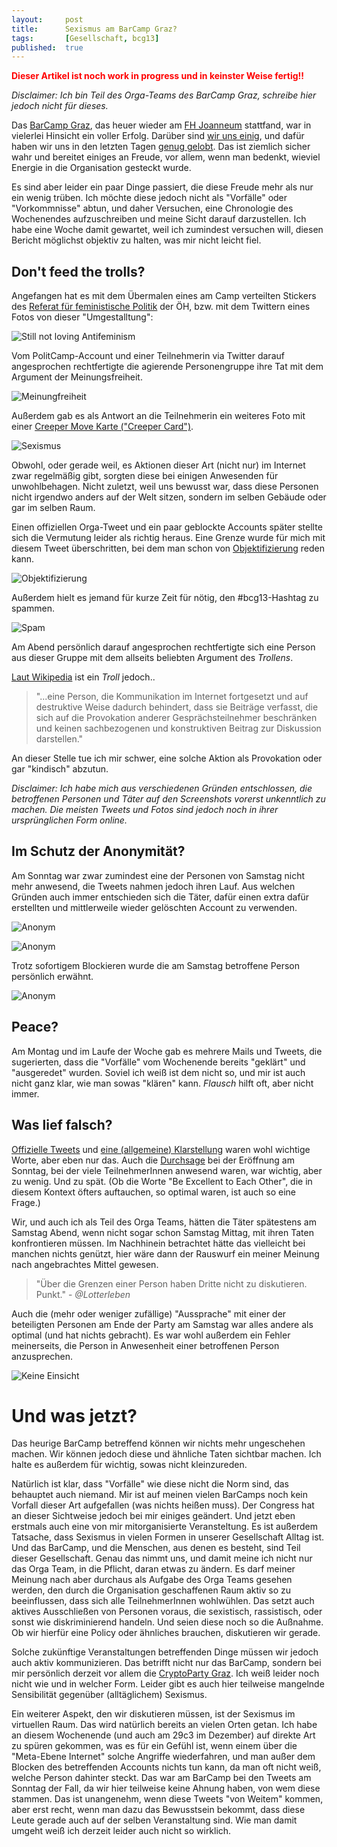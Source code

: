 ```yaml
---
layout: 	post
title: 		Sexismus am BarCamp Graz?
tags: 		[Gesellschaft, bcg13]
published: 	true
---
```


<font color="red"><strong>Dieser Artikel ist noch work in progress und in keinster Weise fertig!!</strong></font>


*Disclaimer: Ich bin Teil des Orga-Teams des BarCamp Graz, schreibe hier jedoch nicht für dieses.*

Das [BarCamp Graz](http://barcamp-graz.at/), das heuer wieder am [FH Joanneum](http://www.fh-joanneum.at) stattfand, war in vielerlei Hinsicht ein voller Erfolg. Darüber sind [wir uns einig](http://murdeltas.wordpress.com/2013/05/04/barcamp-graz-2013-personlicher-ruckblick/), und dafür haben wir uns in den letzten Tagen [genug gelobt](http://www.brandsupply.de/blog/2013/04/29/barcamp-graz-ein-voller-erfolg/). Das ist ziemlich sicher wahr und bereitet einiges an Freude, vor allem, wenn man bedenkt, wieviel Energie in die Organisation gesteckt wurde. 

Es sind aber leider ein paar Dinge passiert, die diese Freude mehr als nur ein wenig trüben. Ich möchte diese jedoch nicht als "Vorfälle" oder "Vorkommnisse" abtun, und daher Versuchen, eine Chronologie des Wochenendes aufzuschreiben und meine Sicht darauf darzustellen. Ich habe eine Woche damit gewartet, weil ich zumindest versuchen will, diesen Bericht möglichst objektiv zu halten, was mir nicht leicht fiel. 

## Don't feed the trolls?

Angefangen hat es mit dem Übermalen eines am Camp verteilten Stickers des [Referat für feministische Politik](http://www.oeh.ac.at/fem) der ÖH, bzw. mit dem Twittern eines Fotos von dieser "Umgestalltung": 

![Still not loving Antifeminism](http://2904.cc/blogimg/bcg13/penissticker.jpg)

Vom PolitCamp-Account und einer Teilnehmerin via Twitter darauf angesprochen rechtfertigte die agierende Personengruppe ihre Tat mit dem Argument der Meinungsfreiheit.

![Meinungfreiheit](http://2904.cc/blogimg/bcg13/rechtfertigung.jpg)

Außerdem gab es als Antwort an die Teilnehmerin ein weiteres Foto mit einer [Creeper Move Karte ("Creeper Card")](http://creepermovecards.de/karten.html). 

![Sexismus](http://2904.cc/blogimg/bcg13/creepercard.jpg)

Obwohl, oder gerade weil, es Aktionen dieser Art (nicht nur) im Internet zwar regelmäßig gibt, sorgten diese bei einigen Anwesenden für unwohlbehagen. Nicht zuletzt, weil uns bewusst war, dass diese Personen nicht irgendwo anders auf der Welt sitzen, sondern im selben Gebäude oder gar im selben Raum. 

Einen offiziellen Orga-Tweet und ein paar geblockte Accounts später stellte sich die Vermutung leider als richtig heraus. Eine Grenze wurde für mich mit diesem Tweet überschritten, bei dem man schon von [Objektifizierung](http://feminismus101.de/sexuelle-objektifizierung) reden kann.

![Objektifizierung](http://2904.cc/blogimg/bcg13/persoenlich.jpg)

Außerdem hielt es jemand für kurze Zeit für nötig, den #bcg13-Hashtag zu spammen.

![Spam](http://2904.cc/blogimg/bcg13/twitterspam.jpg)

Am Abend persönlich darauf angesprochen rechtfertigte sich eine Person aus dieser Gruppe mit dem allseits beliebten Argument des *Trollens*.

[Laut Wikipedia](http://de.wikipedia.org/wiki/Troll_%28Netzkultur%29) ist ein *Troll* jedoch..

> "...eine Person, die Kommunikation im Internet fortgesetzt und auf destruktive Weise dadurch behindert, dass sie Beiträge verfasst, die sich auf die Provokation anderer Gesprächsteilnehmer beschränken und keinen sachbezogenen und konstruktiven Beitrag zur Diskussion darstellen."

An dieser Stelle tue ich mir schwer, eine solche Aktion als Provokation oder gar "kindisch" abzutun. 

*Disclaimer: Ich habe mich aus verschiedenen Gründen entschlossen, die betroffenen Personen und Täter auf den Screenshots vorerst unkenntlich zu machen. Die meisten Tweets und Fotos sind jedoch noch in ihrer ursprünglichen Form online.*

## Im Schutz der Anonymität?

Am Sonntag war zwar zumindest eine der Personen von Samstag nicht mehr anwesend, die Tweets nahmen jedoch ihren Lauf. Aus welchen Gründen auch immer entschieden sich die Täter, dafür einen extra dafür erstellten und mittlerweile wieder gelöschten Account zu verwenden.

![Anonym](http://2904.cc/blogimg/bcg13/zuhaelter1.jpg)

![Anonym](http://2904.cc/blogimg/bcg13/zuhaleter2.jpg)

Trotz sofortigem Blockieren wurde die am Samstag betroffene Person persönlich erwähnt.

![Anonym](http://2904.cc/blogimg/bcg13/zuhaleter3.jpg)

## Peace?

Am Montag und im Laufe der Woche gab es mehrere Mails und Tweets, die sugerierten, dass die "Vorfälle" vom Wochenende bereits "geklärt" und "ausgeredet" wurden. Soviel ich weiß ist dem nicht so, und mir ist auch nicht ganz klar, wie man sowas "klären" kann. *Flausch* hilft oft, aber nicht immer.

## Was lief falsch?

[Offizielle Tweets](https://twitter.com/bcgraz/statuses/328159147457671168) und [eine (allgemeine) Klarstellung](https://twitter.com/PolitCampGraz/statuses/328411150041620480) waren wohl wichtige Worte, aber eben nur das. Auch die [Durchsage](https://twitter.com/RedplanetAT/statuses/328442454862884864) bei der Eröffnung am Sonntag, bei der viele TeilnehmerInnen anwesend waren, war wichtig, aber zu wenig. Und zu spät. (Ob die Worte "Be Excellent to Each Other", die in diesem Kontext öfters auftauchen, so optimal waren, ist auch so eine Frage.)

Wir, und auch ich als Teil des Orga Teams, hätten die Täter spätestens am Samstag Abend, wenn nicht sogar schon Samstag Mittag, mit ihren Taten konfrontieren müssen. Im Nachhinein betrachtet hätte das vielleicht bei manchen nichts genützt, hier wäre dann der Rauswurf ein meiner Meinung nach angebrachtes Mittel gewesen. 

> "Über die Grenzen einer Person haben Dritte nicht zu diskutieren. Punkt." - *@Lotterleben*

Auch die (mehr oder weniger zufällige) "Aussprache" mit einer der beteiligten Personen am Ende der Party am Samstag war alles andere als optimal (und hat nichts gebracht). Es war wohl außerdem ein Fehler meinerseits, die Person in Anwesenheit einer betroffenen Person anzusprechen. 

![Keine Einsicht](http://2904.cc/blogimg/bcg13/unbeliebt.jpg)

# Und was jetzt?

Das heurige BarCamp betreffend können wir nichts mehr ungeschehen machen. Wir können jedoch diese und ähnliche Taten sichtbar machen. Ich halte es außerdem für wichtig, sowas nicht kleinzureden. 

Natürlich ist klar, dass "Vorfälle" wie diese nicht die Norm sind, das behauptet auch niemand. Mir ist auf meinen vielen BarCamps noch kein Vorfall dieser Art aufgefallen (was nichts heißen muss). Der Congress hat an dieser Sichtweise jedoch bei mir einiges geändert. Und jetzt eben erstmals auch eine von mir mitorganisierte Veransteltung. Es ist außerdem Tatsache, dass Sexismus in vielen Formen in unserer Gesellschaft Alltag ist. Und das BarCamp, und die Menschen, aus denen es besteht, sind Teil dieser Gesellschaft. Genau das nimmt uns, und damit meine ich nicht nur das Orga Team, in die Pflicht, daran etwas zu ändern. Es darf meiner Meinung nach aber durchaus als Aufgabe des Orga Teams gesehen werden, den durch die Organisation geschaffenen Raum aktiv so zu beeinflussen, dass sich alle TeilnehmerInnen wohlwühlen. Das setzt auch aktives Ausschließen von Personen voraus, die sexistisch, rassistisch, oder sonst wie diskriminierend handeln. Und seien diese noch so die Außnahme. Ob wir hierfür eine Policy oder ähnliches brauchen, diskutieren wir gerade.

Solche zukünftige Veranstaltungen betreffenden Dinge müssen wir jedoch auch aktiv kommunizieren. Das betrifft nicht nur das BarCamp, sondern bei mir persönlich derzeit vor allem die [CryptoParty Graz](http://cryptoparty.at/graz). Ich weiß leider noch nicht wie und in welcher Form. Leider gibt es auch hier teilweise mangelnde Sensibilität gegenüber (alltäglichem) Sexismus. 

Ein weiterer Aspekt, den wir diskutieren müssen, ist der Sexismus im virtuellen Raum. Das wird natürlich bereits an vielen Orten getan. Ich habe an diesem Wochenende (und auch am 29c3 im Dezember) auf direkte Art zu spüren gekommen, was es für ein Gefühl ist, wenn einem über die "Meta-Ebene Internet" solche Angriffe wiederfahren, und man außer dem Blocken des betreffenden Accounts nichts tun kann, da man oft nicht weiß, welche Person dahinter steckt. Das war am BarCamp bei den Tweets am Sonntag der Fall, da wir hier teilweise keine Ahnung haben, von wem diese stammen. Das ist unangenehm, wenn diese Tweets "von Weitem" kommen, aber erst recht, wenn man dazu das Bewusstsein bekommt, dass diese Leute gerade auch auf der selben Veranstaltung sind. Wie man damit umgeht weiß ich derzeit leider auch nicht so wirklich.

<!-- ![Keine Einsicht](http://2904.cc/blogimg/bcg13/einsicht.jpg) -->


